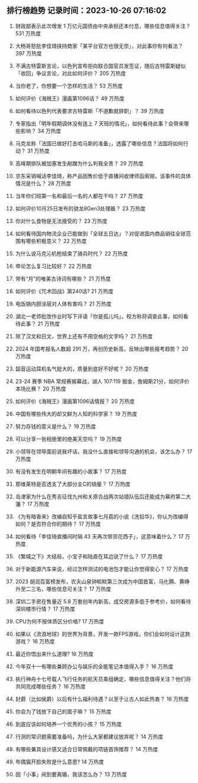 
## 排行榜趋势 记录时间：2023-10-26 07:16:02
  
  1. 财政部表示此次增发 1 万亿元国债由中央承担还本付息，哪些信息值得关注？ 531 万热度
    
  2. 大杨哥怒批李佳琦挟持商家「某平台官方也很无奈」，对此事你有何看法？ 397 万热度
    
  3. 不满古特雷斯言论，以色列宣布拒向联合国官员发签证，随后古特雷斯疑似「收回」争议言论，对此如何评价？ 205 万热度
    
  4. 当你老了，你想要一个怎样的生活？ 53 万热度
    
  5. 如何评价《海贼王》漫画第1096话？ 49 万热度
    
  6. 如何看待以色列代表要求古特雷斯「不道歉就辞职」？ 39 万热度
    
  7. 专家指出「明年假期调休没有连上 7 天班的情况」，如何看待此事？会带来哪些影响？ 34 万热度
    
  8. 马克龙称「法国已做好打击哈马斯的准备」，透露了哪些信息？法国将如何行动？ 31 万热度
    
  9. 高峰期排队被加塞发生剐蹭为什么判我全责？ 29 万热度
    
  10. 京东采销喊话李佳琦，称产品因售价低于直播间收律师函索赔，该事件的具体情况是什么？ 28 万热度
    
  11. 当年你们班第一名和最后一名的人都在干吗？ 27 万热度
    
  12. 如何评价10月25日发布的骁龙8Gen3处理器？ 23 万热度
    
  13. 你对什么食物是无法接受的？ 23 万热度
    
  14. 如何看待国内物流企业已能做到「全球五日达」？对促进国内商品销往全球范围有哪些积极意义？ 22 万热度
    
  15. 为什么说马克沁机枪结束了骑兵时代？ 22 万热度
    
  16. 申论怎么复习比较好？ 22 万热度
    
  17. 带有“月”的唯美古诗词有哪些？ 21 万热度
    
  18. 如何评价《咒术回战》第240话? 21 万热度
    
  19. 电饭锅内胆涂层对人体有害吗？ 21 万热度
    
  20. 湖北一老师批改作业时写下评语「你是孤儿吗」，校方称将调查此事，如何看待此事？ 21 万热度
    
  21. 除了汉文和日文，世界上还有不用空格的文字吗？ 21 万热度
    
  22. 2024 年国考报名人数超 291 万，再创历史新高，反映出哪些报考趋势？ 20 万热度
    
  23. 韶音运动耳机名气挺大的，质量到底好不好呢？ 20 万热度
    
  24. 23-24 赛季 NBA 常规赛揭幕战，湖人 107:119 掘金，詹姆斯21分，如何评价本场比赛？ 20 万热度
    
  25. 如何评价《海贼王》漫画第1096话情报？ 20 万热度
    
  26. 中国有哪些伟大的却又鲜为人知的科学家？ 19 万热度
    
  27. 努力存钱的意义是什么？ 19 万热度
    
  28. 可以分享一张相册里的绝美天空吗？ 19 万热度
    
  29. 小领导在领导面前说我坏话，我没什么直接和领导沟通的机会，该怎么办？ 17 万热度
    
  30. 有没有发生在明朝年间有趣的小故事？ 17 万热度
    
  31. 那维莱特是否透支了大部分主C的销量？ 17 万热度
    
  32. 岛津家为什么在秀吉征伐九州和关原合战两次站错队伍后还能成为幕府第二大藩？ 17 万热度
    
  33. 《为有暗香来》改编自知乎盐言故事七月荔的小说《洗铅华》，你认为改编得如何？是否符合你的期待？ 17 万热度
    
  34. 如何看待「李佳琦直播间时隔 43 天再次带货花西子」，这意味着什么？ 17 万热度
    
  35. 《繁城之下》大结局，小宝子和陆直在耳边说了什么？ 17 万热度
    
  36. 对于新能源汽车来说，经过怎样测试的电池包才能让你觉得安心？ 17 万热度
    
  37. 2023 胡润百富榜发布，农夫山泉钟睒睒第三次成为中国首富，马化腾、黄峥升至二三名，哪些信息可关注？ 17 万热度
    
  38. 深圳二手房在售量近 5.8 万套创年内新高，成交房源多低于参考价，如何看待深圳楼市行情？ 17 万热度
    
  39. CPU为何不按体质区分价格? 17 万热度
    
  40. 如果以《流浪地球》的世界为背景，开发一款FPS游戏，你们会如何设计这款游戏？ 16 万热度
    
  41. 最近你悟出来什么道理? 16 万热度
    
  42. 今年双十一有哪些兼顾办公与娱乐的全能笔记本值得入手？ 16 万热度
    
  43. 执行神舟十七号载人飞行任务的航天员乘组确定，哪些信息值得关注？他们将共同完成哪些任务？ 16 万热度
    
  44. 封爵（比如侯爵）以后有什么福利待遇？以至于让古人如此热衷？ 16 万热度
    
  45. 你会为了钱放下自己的面子嘛？ 15 万热度
    
  46. 到底应该如何培养一个优秀的小孩？ 15 万热度
    
  47. 行测的常识题需要准备吗，为什么大家都建议放弃呢？ 14 万热度
    
  48. 有哪些兼具设计感又适合日常佩戴的项链首饰推荐？ 14 万热度
    
  49. 布偶猫开脸失败是什么意思? 14 万热度
    
  50. 因「小事」闹到要离婚，我该怎么办？ 13 万热度
    